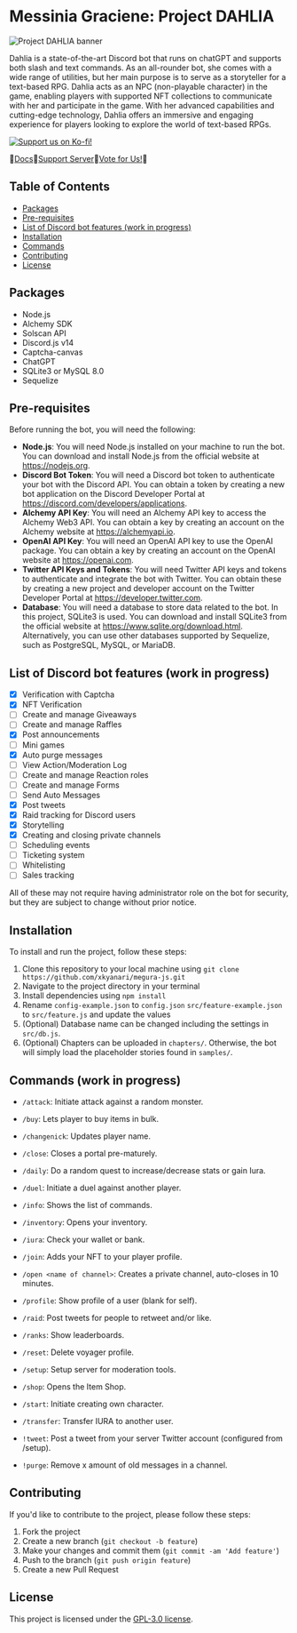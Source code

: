 # Messinia Graciene: Project DAHLIA

![Project DAHLIA banner](https://res.cloudinary.com/dnjaazvr7/image/upload/v1684522493/megura/dahlia-twitter_yae5go.png)

Dahlia is a state-of-the-art Discord bot that runs on chatGPT and supports both slash and text commands. As an all-rounder bot, she comes with a wide range of utilities, but her main purpose is to serve as a storyteller for a text-based RPG. Dahlia acts as an NPC (non-playable character) in the game, enabling players with supported NFT collections to communicate with her and participate in the game. With her advanced capabilities and cutting-edge technology, Dahlia offers an immersive and engaging experience for players looking to explore the world of text-based RPGs.

[![Support us on Ko-fi!](https://res.cloudinary.com/dnjaazvr7/image/upload/c_thumb,w_200,g_face/v1684692937/megura/61e11d503cc13747866d338b_Button-2-p-500_nvb2aa.png)](https://ko-fi.com/megura)

🔸[Docs](https://docs.megura.xyz)🔸[Support Server](https://discord.gg/X9eEW6yuhq)🔸[Vote for Us!](https://discordbotlist.com/bots/dahlia/upvote)🔸

## Table of Contents

- [Packages](#packages)
- [Pre-requisites](#pre-requisites)
- [List of Discord bot features (work in progress)](#list-of-discord-bot-features-work-in-progress)
- [Installation](#installation)
- [Commands](#commands-work-in-progress)
- [Contributing](#contributing)
- [License](#license)

## Packages

- Node.js
- Alchemy SDK
- Solscan API
- Discord.js v14
- Captcha-canvas
- ChatGPT
- SQLite3 or MySQL 8.0
- Sequelize

## Pre-requisites

Before running the bot, you will need the following:

- **Node.js**: You will need Node.js installed on your machine to run the bot. You can download and install Node.js from the official website at https://nodejs.org.
- **Discord Bot Token**: You will need a Discord bot token to authenticate your bot with the Discord API. You can obtain a token by creating a new bot application on the Discord Developer Portal at https://discord.com/developers/applications.
- **Alchemy API Key**: You will need an Alchemy API key to access the Alchemy Web3 API. You can obtain a key by creating an account on the Alchemy website at https://alchemyapi.io.
- **OpenAI API Key**: You will need an OpenAI API key to use the OpenAI package. You can obtain a key by creating an account on the OpenAI website at https://openai.com.
- **Twitter API Keys and Tokens**: You will need Twitter API keys and tokens to authenticate and integrate the bot with Twitter. You can obtain these by creating a new project and developer account on the Twitter Developer Portal at https://developer.twitter.com.
- **Database**: You will need a database to store data related to the bot. In this project, SQLite3 is used. You can download and install SQLite3 from the official website at https://www.sqlite.org/download.html. Alternatively, you can use other databases supported by Sequelize, such as PostgreSQL, MySQL, or MariaDB.

## List of Discord bot features (work in progress)

- [x] Verification with Captcha
- [x] NFT Verification
- [ ] Create and manage Giveaways
- [ ] Create and manage Raffles
- [x] Post announcements
- [ ] Mini games
- [x] Auto purge messages
- [ ] View Action/Moderation Log
- [ ] Create and manage Reaction roles
- [ ] Create and manage Forms
- [ ] Send Auto Messages
- [x] Post tweets
- [x] Raid tracking for Discord users
- [x] Storytelling
- [x] Creating and closing private channels
- [ ] Scheduling events
- [ ] Ticketing system
- [ ] Whitelisting
- [ ] Sales tracking

All of these may not require having administrator role on the bot for security, but they are subject to change without prior notice.

## Installation

To install and run the project, follow these steps:

1. Clone this repository to your local machine using `git clone https://github.com/xkyanari/megura-js.git`
2. Navigate to the project directory in your terminal
3. Install dependencies using `npm install`
4. Rename `config-example.json` to `config.json` `src/feature-example.json` to `src/feature.js` and update the values
5. (Optional) Database name can be changed including the settings in `src/db.js`.
6. (Optional) Chapters can be uploaded in `chapters/`. Otherwise, the bot will simply load the placeholder stories found in `samples/`.

## Commands (work in progress)

- `/attack`: Initiate attack against a random monster.
- `/buy`: Lets player to buy items in bulk.
- `/changenick`: Updates player name.
- `/close`: Closes a portal pre-maturely.
- `/daily`: Do a random quest to increase/decrease stats or gain Iura.
- `/duel`: Initiate a duel against another player.
- `/info`: Shows the list of commands.
- `/inventory`: Opens your inventory.
- `/iura`: Check your wallet or bank.
- `/join`: Adds your NFT to your player profile.
- `/open <name of channel>`: Creates a private channel, auto-closes in 10 minutes.
- `/profile`: Show profile of a user (blank for self).
- `/raid`: Post tweets for people to retweet and/or like.
- `/ranks`: Show leaderboards.
- `/reset`: Delete voyager profile.
- `/setup`: Setup server for moderation tools.
- `/shop`: Opens the Item Shop.
- `/start`: Initiate creating own character.
- `/transfer`: Transfer IURA to another user.

- `!tweet`: Post a tweet from your server Twitter account (configured from /setup).
- `!purge`: Remove x amount of old messages in a channel.

## Contributing

If you'd like to contribute to the project, please follow these steps:

1. Fork the project
2. Create a new branch (`git checkout -b feature`)
3. Make your changes and commit them (`git commit -am 'Add feature'`)
4. Push to the branch (`git push origin feature`)
5. Create a new Pull Request

## License

This project is licensed under the [GPL-3.0 license](https://opensource.org/license/gpl-3-0/).
